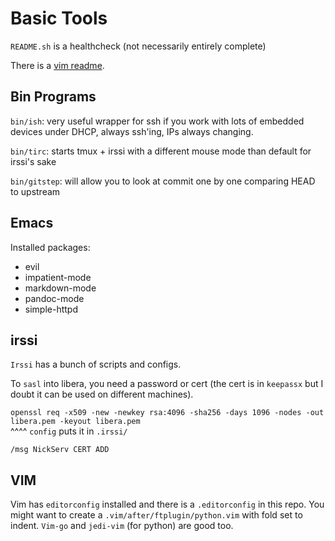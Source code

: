 # Basic Tools

`README.sh` is a healthcheck (not necessarily entirely complete)

There is a [vim readme](VIMGUIDE.md).

## Bin Programs 

`bin/ish`: very useful wrapper for ssh if you work with lots of embedded devices under DHCP, always ssh'ing, IPs always changing.

`bin/tirc`: starts tmux + irssi with a different mouse mode than default for irssi's sake

`bin/gitstep`: will allow you to look at commit one by one comparing HEAD to upstream

## Emacs

Installed packages:

* evil
* impatient-mode
* markdown-mode
* pandoc-mode
* simple-httpd

## irssi

`Irssi` has a bunch of scripts and configs.

To `sasl` into libera, you need a password or cert (the cert is in `keepassx` but I doubt it can be used on different machines).


`openssl req -x509 -new -newkey rsa:4096 -sha256 -days 1096 -nodes -out libera.pem -keyout libera.pem`  
^^^^ `config` puts it in `.irssi/`

`/msg NickServ CERT ADD`

## VIM

Vim has `editorconfig` installed and there is a `.editorconfig` in this repo. You might want to create a `.vim/after/ftplugin/python.vim` with fold set to indent. `Vim-go` and `jedi-vim` (for python) are good too.
